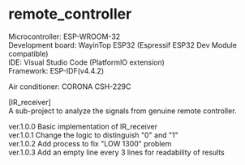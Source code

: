 # remote_controller
Microcontroller: ESP-WROOM-32<br />
Development board: WayinTop ESP32 (Espressif ESP32 Dev Module compatible)<br />
IDE: Visual Studio Code (PlatformIO extension)<br />
Framework: ESP-IDF(v4.4.2)<br />

Air conditioner: CORONA CSH-229C

[IR_receiver]<br />
A sub-project to analyze the signals from genuine remote controller.

ver.1.0.0 Basic implementation of IR_receiver<br />
ver.1.0.1 Change the logic to distinguish "0" and "1"<br />
ver.1.0.2 Add process to fix "LOW 1300" problem<br />
ver.1.0.3 Add an empty line every 3 lines for readability of results
